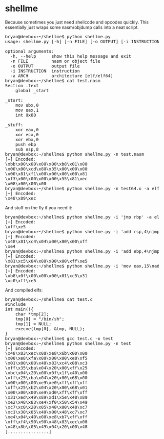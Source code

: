 shellme
=======

Because sometimes you just need shellcode and opcodes quickly.  This essentially just wraps
some nasm/objdump calls into a neat script.

<pre>
bryan@devbox:~/shellme$ python shellme.py 
usage: shellme.py [-h] [-n FILE] [-o OUTPUT] [-i INSTRUCTION] [-a ARCH]

optional arguments:
  -h, --help      show this help message and exit
  -n FILE         nasm or object file
  -o OUTPUT       output file
  -i INSTRUCTION  instruction
  -a ARCH         architecture [elf/elf64]
bryan@devbox:~/shellme$ cat test.nasm
Section .text
	global _start

_start:
	mov ebx,0
	mov eax,1
	int 0x80

_stuff:
	xor eax,0
	xor ecx,0
	xor ebx,0
	push ebp
	sub esp,8
bryan@devbox:~/shellme$ python shellme.py -n test.nasm
[+] Encoded:
\xbb\x00\x00\x00\x00\xb8\x01\x00
\x00\x00\xcd\x80\x35\x00\x00\x00
\x00\x81\xf1\x00\x00\x00\x00\x81
\xf3\x00\x00\x00\x00\x55\x81\xec
\x08\x00\x00\x00
bryan@devbox:~/shellme$ python shellme.py -n test64.o -a elf64
[+] Encoded:
\x48\x89\xec
</pre>

And stuff on the fly if you need it:
<pre>
bryan@devbox:~/shellme$ python shellme.py -i 'jmp rbp' -a elf64
[+] Encoded:
\xff\xe5
bryan@devbox:~/shellme$ python shellme.py -i 'add rsp,4\njmp rsp' -a elf64
[+] Encoded:
\x48\x81\xc4\x04\x00\x00\x00\xff
\xe4
bryan@devbox:~/shellme$ python shellme.py -i 'add ebp,4\njmp ebp'
[+] Encoded:
\x81\xc5\x04\x00\x00\x00\xff\xe5
bryan@devbox:~/shellme$ python shellme.py -i 'mov eax,15\nadd ebp,eax\nxor eax,eax\njmp ebp'
[+] Encoded:
\xb8\x0f\x00\x00\x00\x01\xc5\x31
\xc0\xff\xe5
</pre>

And compiled elfs:
<pre>
bryan@devbox:~/shellme$ cat test.c
#include <stdio.h>
int main(){
	char *tmp[2];
	tmp[0] = "/bin/sh";
	tmp[1] = NULL;
	execve(tmp[0], &tmp, NULL);
}
bryan@devbox:~/shellme$ gcc test.c -o test
bryan@devbox:~/shellme$ python shellme.py -n test
[+] Encoded:
\x48\x83\xec\x08\xe8\x6b\x00\x00
\x00\xe8\xfa\x00\x00\x00\xe8\xf5
\x01\x00\x00\x48\x83\xc4\x08\xc3
\xff\x35\xba\x04\x20\x00\xff\x25
\xbc\x04\x20\x00\x0f\x1f\x40\x00
\xff\x25\xba\x04\x20\x00\x68\x00
\x00\x00\x00\xe9\xe0\xff\xff\xff
\xff\x25\xb2\x04\x20\x00\x68\x01
\x00\x00\x00\xe9\xd0\xff\xff\xff
\x31\xed\x49\x89\xd1\x5e\x48\x89
\xe2\x48\x83\xe4\xf0\x50\x54\x49
\xc7\xc0\x20\x05\x40\x00\x48\xc7
\xc1\x30\x05\x40\x00\x48\xc7\xc7
\xe4\x04\x40\x00\xe8\xb7\xff\xff
\xff\xf4\x90\x90\x48\x83\xec\x08
\x48\x8b\x05\x49\x04\x20\x00\x48
[................]
</pre>
